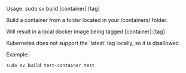 Usage: sudo sv build [container] [tag]

Build a container from a folder located in your /containers/ folder.

Will result in a local docker image being tagged [container]:[tag]

Kubernetes does not support the 'latest' tag locally, so it is disallowed.

Example:
```
sudo sv build test-container test
```
